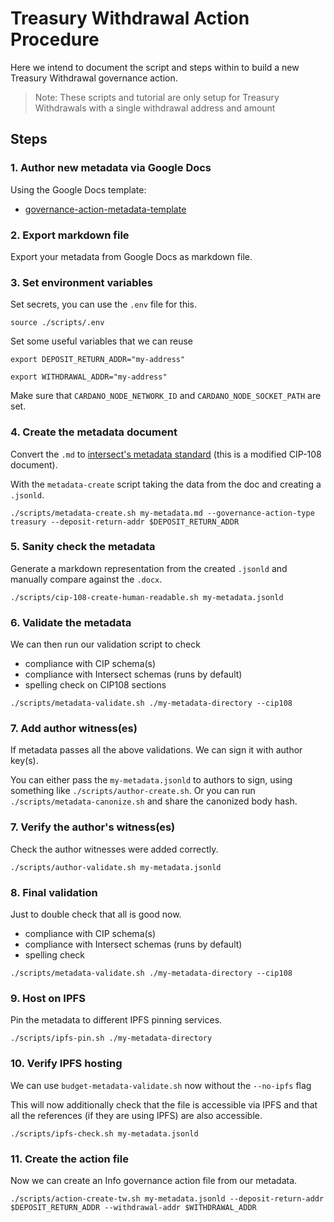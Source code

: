 # Treasury Withdrawal Action Procedure

Here we intend to document the script and steps within to build a new Treasury Withdrawal governance action.

> Note: These scripts and tutorial are only setup for Treasury Withdrawals with a single withdrawal address and amount

## Steps

### 1. Author new metadata via Google Docs

Using the Google Docs template:

- [governance-action-metadata-template](https://docs.google.com/document/d/1ry0ci4Ktno_O-fS8-g-Ht1BcEnV1FXLWa2iAUIt8-dI/edit?tab=t.0)

### 2. Export markdown file

Export your metadata from Google Docs as markdown file.

### 3. Set environment variables

Set secrets, you can use the `.env` file for this.

```shell
source ./scripts/.env
```

Set some useful variables that we can reuse

```shell
export DEPOSIT_RETURN_ADDR="my-address"

export WITHDRAWAL_ADDR="my-address"
```

Make sure that `CARDANO_NODE_NETWORK_ID` and `CARDANO_NODE_SOCKET_PATH` are set.

### 4. Create the metadata document

Convert the `.md` to [intersect's metadata standard](https://github.com/IntersectMBO/governance-actions/tree/main/schemas) (this is a modified CIP-108 document).

With the `metadata-create` script taking the data from the doc and creating a `.jsonld`.

```shell
./scripts/metadata-create.sh my-metadata.md --governance-action-type treasury --deposit-return-addr $DEPOSIT_RETURN_ADDR
```

### 5. Sanity check the metadata

Generate a markdown representation from the created `.jsonld`
and manually compare against the `.docx`.

```shell
./scripts/cip-108-create-human-readable.sh my-metadata.jsonld
```

### 6. Validate the metadata

We can then run our validation script to check

- compliance with CIP schema(s)
- compliance with Intersect schemas (runs by default)
- spelling check on CIP108 sections

```shell
./scripts/metadata-validate.sh ./my-metadata-directory --cip108
```

### 7. Add author witness(es)

If metadata passes all the above validations.
We can sign it with author key(s).

You can either pass the `my-metadata.jsonld` to authors to sign, using something like `./scripts/author-create.sh`.
Or you can run `./scripts/metadata-canonize.sh` and share the canonized body hash.

### 7. Verify the author's witness(es)

Check the author witnesses were added correctly.

```shell
./scripts/author-validate.sh my-metadata.jsonld
```

### 8. Final validation

Just to double check that all is good now.

- compliance with CIP schema(s)
- compliance with Intersect schemas (runs by default)
- spelling check

```shell
./scripts/metadata-validate.sh ./my-metadata-directory --cip108
```

### 9. Host on IPFS

Pin the metadata to different IPFS pinning services.

```shell
./scripts/ipfs-pin.sh ./my-metadata-directory
```

### 10. Verify IPFS hosting

We can use `budget-metadata-validate.sh` now without the `--no-ipfs` flag

This will now additionally check that the file is accessible via IPFS and that all the references (if they are using IPFS) are also accessible.

```shell
./scripts/ipfs-check.sh my-metadata.jsonld
```

### 11. Create the action file

Now we can create an Info governance action file from our metadata.

```shell
./scripts/action-create-tw.sh my-metadata.jsonld --deposit-return-addr $DEPOSIT_RETURN_ADDR --withdrawal-addr $WITHDRAWAL_ADDR
```
